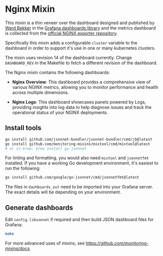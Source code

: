 # Nginx Mixin

This mixin is a thin veneer over the dashboard designed and published by [Ward Bekker](https://grafana.com/orgs/wardbekker1) in the [Grafana dashboards library](https://grafana.com/grafana/dashboards/12559) and the metrics dashboard is collected from the [official NGINX exporter repository](https://github.com/nginxinc/nginx-prometheus-exporter/blob/main/grafana/dashboard.png).

Specifically this mixin adds a configurable `cluster` variable to the dashboard in order to support it's use in one or many kubernetes clusters.

The mixin uses revision 14 of the dashboard currently. Change `DASHBOARD_REV` in the Makefile to fetch a different revision of the dashboard.

The Nginx mixin contains the following dashboards:

- **Nginx Overview**: This dashboard provides a comprehensive view of various NGINX metrics, allowing you to monitor performance and health across multiple dimensions.

- **Nginx Logs**: This dashboard showcases panels powered by Logs, providing insights into log data to help diagnose issues and track the operational status of your NGINX deployments.

## Install tools

```bash
go install github.com/jsonnet-bundler/jsonnet-bundler/cmd/jb@latest
go install github.com/monitoring-mixins/mixtool/cmd/mixtool@latest
# or in brew: brew install go-jsonnet
```

For linting and formatting, you would also need `mixtool` and `jsonnetfmt` installed. If you
have a working Go development environment, it's easiest to run the following:

```bash
go install github.com/google/go-jsonnet/cmd/jsonnetfmt@latest
```

The files in `dashboards_out` need to be imported
into your Grafana server. The exact details will be depending on your environment.

## Generate dashboards

Edit `config.libsonnet` if required and then build JSON dashboard files for Grafana:

```bash
make
```

For more advanced uses of mixins, see
https://github.com/monitoring-mixins/docs.
